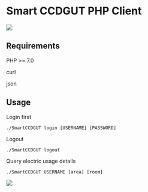 # Smart CCDGUT PHP Client
![](https://zhensheng.im/wp-content/uploads/2018/11/SmartCCDGUTPHPClient.png)
## Requirements
PHP >= 7.0

curl

json

## Usage
Login first
```
./SmartCCDGUT login [USERNAME] [PASSWORD]
```

Logout
```
./SmartCCDGUT logout
```

Query electric usage details
```
./SmartCCDGUT USERNAME [area] [room]
```
![](https://zhensheng.im/wp-content/uploads/2018/11/SmartCCDGUTPHPClient-SelectArea.png)